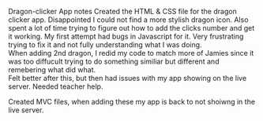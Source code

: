 Dragon-clicker App notes
Created the HTML & CSS file for the dragon clicker app. 
Disappointed I could not find a more stylish dragon icon. Also spent a lot of time trying to figure out how to add the clicks number and get it working. 
My first attempt had bugs in Javascript for it.  Very frustrating trying to fix it and not fully understanding what I was doing.  
When adding 2nd dragon, I redid my code to match more of Jamies since it was too diffucult trying to do something similiar but different and remebering what did what.  
Felt better after this, but then had issues with my app showing on the live server.  Needed teacher help. 

Created MVC files, when adding these my app is back to not shoiwng in the live server. 
